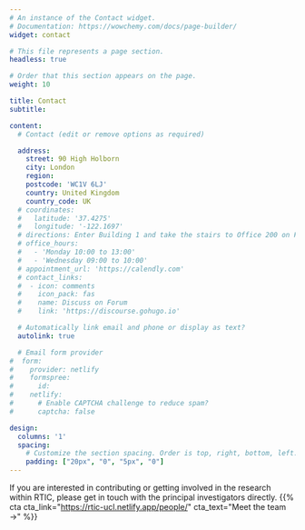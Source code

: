 ```yaml
---
# An instance of the Contact widget.
# Documentation: https://wowchemy.com/docs/page-builder/
widget: contact

# This file represents a page section.
headless: true

# Order that this section appears on the page.
weight: 10

title: Contact
subtitle:

content:
  # Contact (edit or remove options as required)

  address:
    street: 90 High Holborn
    city: London
    region: 
    postcode: 'WC1V 6LJ'
    country: United Kingdom
    country_code: UK
  # coordinates:
  #   latitude: '37.4275'
  #   longitude: '-122.1697'
  # directions: Enter Building 1 and take the stairs to Office 200 on Floor 2
  # office_hours:
  #   - 'Monday 10:00 to 13:00'
  #   - 'Wednesday 09:00 to 10:00'
  # appointment_url: 'https://calendly.com'
  # contact_links:
  #  - icon: comments
  #    icon_pack: fas
  #    name: Discuss on Forum
  #    link: 'https://discourse.gohugo.io'

  # Automatically link email and phone or display as text?
  autolink: true

  # Email form provider
#  form:
#    provider: netlify
#    formspree:
#      id:
#    netlify:
#      # Enable CAPTCHA challenge to reduce spam?
#      captcha: false

design:
  columns: '1'
  spacing:
    # Customize the section spacing. Order is top, right, bottom, left.
    padding: ["20px", "0", "5px", "0"]
---
```


If you are interested in contributing or getting involved in the research within RTIC, please get in touch with the principal investigators directly.
{{% cta cta_link="https://rtic-ucl.netlify.app/people/" cta_text="Meet the team →" %}}
